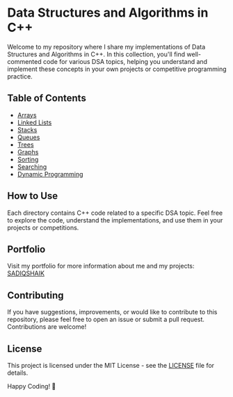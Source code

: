 # Data Structures and Algorithms in C++

Welcome to my repository where I share my implementations of Data Structures and Algorithms in C++. In this collection, you'll find well-commented code for various DSA topics, helping you understand and implement these concepts in your own projects or competitive programming practice.

## Table of Contents
- [Arrays](arrays/)
- [Linked Lists](linkedlists/)
- [Stacks](stacks/)
- [Queues](queues/)
- [Trees](trees/)
- [Graphs](graphs/)
- [Sorting](sorting/)
- [Searching](searching/)
- [Dynamic Programming](dynamic_programming/)

## How to Use
Each directory contains C++ code related to a specific DSA topic. Feel free to explore the code, understand the implementations, and use them in your projects or competitions.

## Portfolio
Visit my portfolio for more information about me and my projects: [SADIQSHAIK](https://sadiqshaik.in)

## Contributing
If you have suggestions, improvements, or would like to contribute to this repository, please feel free to open an issue or submit a pull request. Contributions are welcome!

## License
This project is licensed under the MIT License - see the [LICENSE](LICENSE) file for details.

Happy Coding! 🚀
